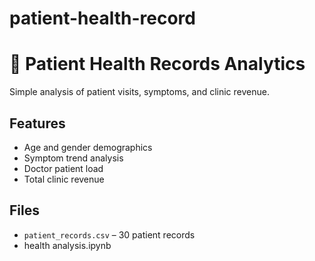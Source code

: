 # patient-health-record
# 🏥 Patient Health Records Analytics

Simple analysis of patient visits, symptoms, and clinic revenue.

## Features
- Age and gender demographics
- Symptom trend analysis
- Doctor patient load
- Total clinic revenue

## Files
- `patient_records.csv` – 30 patient records
- health analysis.ipynb
